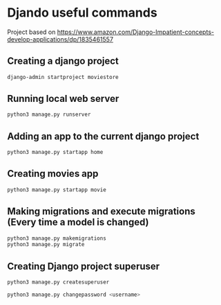 # Djando useful commands

Project based on https://www.amazon.com/Django-Impatient-concepts-develop-applications/dp/1835461557
## Creating a django project

```bash
django-admin startproject moviestore
```

## Running local web server
```bash
python3 manage.py runserver
```

## Adding an app to the current django project
```bash
python3 manage.py startapp home
```

## Creating movies app
```bash
python3 manage.py startapp movie
```

## Making migrations and execute migrations (Every time a model is changed)
```bash
python3 manage.py makemigrations
python3 manage.py migrate
```
## Creating Django project superuser
```bash
python3 manage.py createsuperuser

python3 manage.py changepassword <username>
```